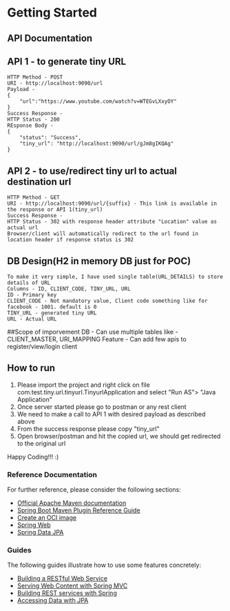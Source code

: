 # Getting Started


## API Documentation
## API 1 - to generate tiny URL
	HTTP Method - POST
	URI - http://localhost:9090/url
	Payload - 
	{
	    "url":"https://www.youtube.com/watch?v=WTEGvLXxyOY"
	}
	Success Response -
	HTTP Status - 200
	REsponse Body - 
	{
	    "status": "Success",
	    "tiny_url": "http://localhost:9090/url/gJm8gIKQAg"
	}

## API 2 - to use/redirect tiny url to actual destination url
	HTTP Method - GET
	URI - http://localhost:9090/url/{suffix} - This link is available in the response or API 1(tiny_url)
	Success Response -
	HTTP Status - 302 with response header attribute "Location" value as actual url
	Browser/client will automatically redirect to the url found in location header if response status is 302
	
## DB Design(H2 in memory DB just for POC)
	To make it very simple, I have used single table(URL_DETAILS) to store details of URL
	Columns - ID, CLIENT_CODE, TINY_URL, URL
	ID - Primary key
	CLIENT_CODE - Not mandatory value, Client code something like for facebook - 1001. default is 0
	TINY_URL - generated tiny URL 
	URL - Actual URL

##Scope of imporvement
DB -
	Can use multiple tables like - CLIENT_MASTER, URI_MAPPING
Feature -
	Can add few apis to register/view/login client 

## How to run
1) Please import the project and right click on file com.test.tiny.url.tinyurl.TinyurlApplication and select "Run AS"> "Java Application"
2) Once server started please go to postman or any rest client
3) We need to make a call to API 1 with desired payload as described above
4) From the success response please copy "tiny_url"
5) Open browser/postman and hit the copied url, we should get redirected to the original url

Happy Coding!!! :) 






### Reference Documentation
For further reference, please consider the following sections:

* [Official Apache Maven documentation](https://maven.apache.org/guides/index.html)
* [Spring Boot Maven Plugin Reference Guide](https://docs.spring.io/spring-boot/docs/2.5.5/maven-plugin/reference/html/)
* [Create an OCI image](https://docs.spring.io/spring-boot/docs/2.5.5/maven-plugin/reference/html/#build-image)
* [Spring Web](https://docs.spring.io/spring-boot/docs/2.5.5/reference/htmlsingle/#boot-features-developing-web-applications)
* [Spring Data JPA](https://docs.spring.io/spring-boot/docs/2.5.5/reference/htmlsingle/#boot-features-jpa-and-spring-data)

### Guides
The following guides illustrate how to use some features concretely:

* [Building a RESTful Web Service](https://spring.io/guides/gs/rest-service/)
* [Serving Web Content with Spring MVC](https://spring.io/guides/gs/serving-web-content/)
* [Building REST services with Spring](https://spring.io/guides/tutorials/bookmarks/)
* [Accessing Data with JPA](https://spring.io/guides/gs/accessing-data-jpa/)

